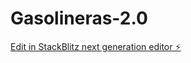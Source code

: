 # Gasolineras-2.0

[Edit in StackBlitz next generation editor ⚡️](https://stackblitz.com/~/github.com/jorgemuriel/Gasolineras-2.0)
